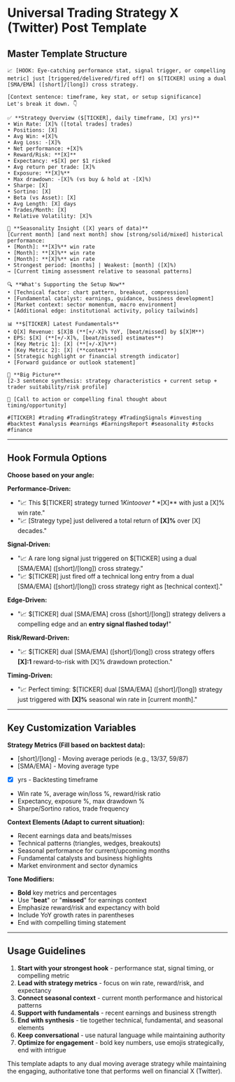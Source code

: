 # Universal Trading Strategy X (Twitter) Post Template

## Master Template Structure

```
📈 [HOOK: Eye-catching performance stat, signal trigger, or compelling metric] just [triggered/delivered/fired off] on $[TICKER] using a dual [SMA/EMA] ([short]/[long]) cross strategy.

[Context sentence: timeframe, key stat, or setup significance]
Let's break it down. 👇

✅ **Strategy Overview ($[TICKER], daily timeframe, [X] yrs)**
• Win Rate: [X]% ([total trades] trades)
• Positions: [X]
• Avg Win: +[X]%
• Avg Loss: -[X]%
• Net performance: +[X]%
• Reward/Risk: **[X]**
• Expectancy: +$[X] per $1 risked
• Avg return per trade: [X]%
• Exposure: **[X]%**
• Max drawdown: -[X]% (vs buy & hold at -[X]%)
• Sharpe: [X]
• Sortino: [X]
• Beta (vs Asset): [X]
• Avg Length: [X] days
• Trades/Month: [X]
• Relative Volatility: [X]%

📅 **Seasonality Insight ([X] years of data)**
[Current month] [and next month] show [strong/solid/mixed] historical performance:
• [Month]: **[X]%** win rate
• [Month]: **[X]%** win rate  
• [Month]: **[X]%** win rate
• Strongest period: [months] | Weakest: [month] ([X]%)
→ [Current timing assessment relative to seasonal patterns]

🔍 **What's Supporting the Setup Now**
• [Technical factor: chart pattern, breakout, compression]
• [Fundamental catalyst: earnings, guidance, business development]
• [Market context: sector momentum, macro environment]
• [Additional edge: institutional activity, policy tailwinds]

📊 **$[TICKER] Latest Fundamentals**
• Q[X] Revenue: $[X]B (**[+/-X]% YoY, [beat/missed] by $[X]M**)
• EPS: $[X] (**[+/-X]%, [beat/missed] estimates**)
• [Key Metric 1]: [X] (**[+/-X]%**)
• [Key Metric 2]: [X] (**context**)
• [Strategic highlight or financial strength indicator]
• [Forward guidance or outlook statement]

📌 **Big Picture**
[2-3 sentence synthesis: strategy characteristics + current setup + trader suitability/risk profile]

📍 [Call to action or compelling final thought about timing/opportunity]

#[TICKER] #trading #TradingStrategy #TradingSignals #investing #backtest #analysis #earnings #EarningsReport #seasonality #stocks #finance
```

---

## Hook Formula Options

**Choose based on your angle:**

**Performance-Driven:**
- "📈 This $[TICKER] strategy turned $1K into over **$[X]** with just a [X]% win rate."
- "📈 [Strategy type] just delivered a total return of **[X]%** over [X] decades."

**Signal-Driven:**
- "📈 A rare long signal just triggered on $[TICKER] using a dual [SMA/EMA] ([short]/[long]) cross strategy."
- "📈 $[TICKER] just fired off a technical long entry from a dual [SMA/EMA] ([short]/[long]) cross strategy right as [technical context]."

**Edge-Driven:**
- "📈 $[TICKER] dual [SMA/EMA] cross ([short]/[long]) strategy delivers a compelling edge and an **entry signal flashed today!**"

**Risk/Reward-Driven:**
- "📈 $[TICKER] dual [SMA/EMA] ([short]/[long]) cross strategy offers **[X]:1** reward-to-risk with [X]% drawdown protection."

**Timing-Driven:**
- "📈 Perfect timing: $[TICKER] dual [SMA/EMA] ([short]/[long]) strategy just triggered with **[X]%** seasonal win rate in [current month]."

---

## Key Customization Variables

**Strategy Metrics (Fill based on backtest data):**
- [short]/[long] - Moving average periods (e.g., 13/37, 59/87)
- [SMA/EMA] - Moving average type
- [X] yrs - Backtesting timeframe
- Win rate %, average win/loss %, reward/risk ratio
- Expectancy, exposure %, max drawdown %
- Sharpe/Sortino ratios, trade frequency

**Context Elements (Adapt to current situation):**
- Recent earnings data and beats/misses
- Technical patterns (triangles, wedges, breakouts)
- Seasonal performance for current/upcoming months
- Fundamental catalysts and business highlights
- Market environment and sector dynamics

**Tone Modifiers:**
- **Bold** key metrics and percentages
- Use "**beat**" or "**missed**" for earnings context
- Emphasize reward/risk and expectancy with bold
- Include YoY growth rates in parentheses
- End with compelling timing statement

---

## Usage Guidelines

1. **Start with your strongest hook** - performance stat, signal timing, or compelling metric
2. **Lead with strategy metrics** - focus on win rate, reward/risk, and expectancy
3. **Connect seasonal context** - current month performance and historical patterns  
4. **Support with fundamentals** - recent earnings and business strength
5. **End with synthesis** - tie together technical, fundamental, and seasonal elements
6. **Keep conversational** - use natural language while maintaining authority
7. **Optimize for engagement** - bold key numbers, use emojis strategically, end with intrigue

This template adapts to any dual moving average strategy while maintaining the engaging, authoritative tone that performs well on financial X (Twitter).
